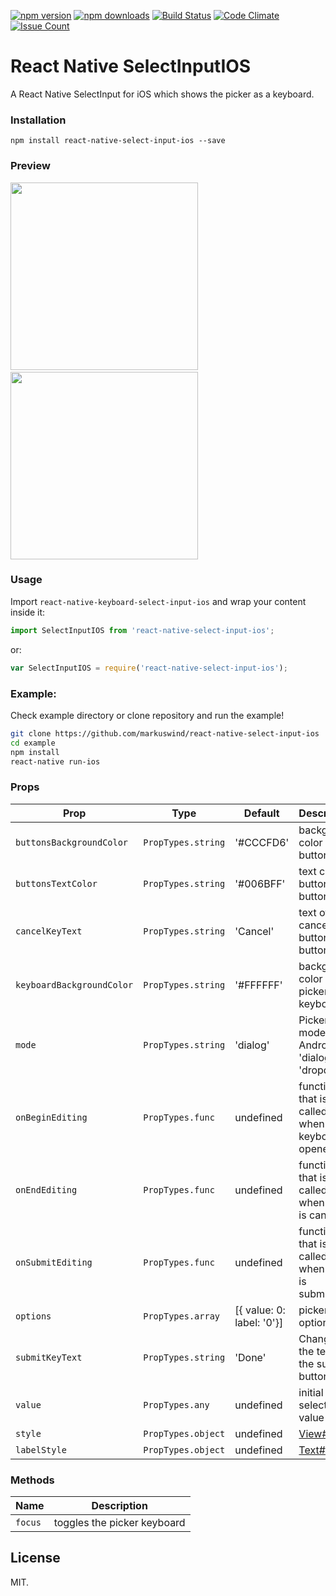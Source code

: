 [![npm version](https://img.shields.io/npm/v/react-native-select-input-ios.svg?style=flat-square)](https://www.npmjs.com/package/react-native-select-input-ios)
[![npm downloads](https://img.shields.io/npm/dm/react-native-select-input-ios.svg?style=flat-square)](https://www.npmjs.com/package/react-native-select-input-ios)
[![Build Status](https://travis-ci.org/markuswind/react-native-select-input-ios.svg?branch=master)](https://travis-ci.org/markuswind/react-native-select-input-ios)
[![Code Climate](https://codeclimate.com/github/markuswind/react-native-select-input-ios/badges/gpa.svg)](https://codeclimate.com/github/markuswind/react-native-select-input-ios)
[![Issue Count](https://codeclimate.com/github/markuswind/react-native-select-input-ios/badges/issue_count.svg)](https://codeclimate.com/github/markuswind/react-native-select-input-ios)

# React Native SelectInputIOS

A React Native SelectInput for iOS which shows the picker as a keyboard.

### Installation
`npm install react-native-select-input-ios --save`

### Preview
<img src="https://github.com/markuswind/react-native-select-input-ios/blob/master/screenshots/example.ios.gif?raw=true" width=300px/>&nbsp;&nbsp;&nbsp;&nbsp;&nbsp;&nbsp;&nbsp;&nbsp;&nbsp;&nbsp;<img src="https://github.com/markuswind/react-native-select-input-ios/blob/master/screenshots/example.android.gif?raw=true" width=300px/>

### Usage
Import ``react-native-keyboard-select-input-ios`` and wrap your content inside
it:

```js
import SelectInputIOS from 'react-native-select-input-ios';
```

or:
```js
var SelectInputIOS = require('react-native-select-input-ios');
```

### Example:
Check example directory or clone repository and run the example!

```bash
git clone https://github.com/markuswind/react-native-select-input-ios
cd example
npm install
react-native run-ios
```

### Props

| **Prop**                  | **Type**         | **Default** | **Description**                                                                          |
|---------------------------|------------------|-------------|------------------------------------------------------------------------------------------|
| `buttonsBackgroundColor`  | `PropTypes.string` | '#CCCFD6'   | background color of buttons bar                 |
| `buttonsTextColor`        | `PropTypes.string` | '#006BFF'   | text color buttons in buttons bar               |
| `cancelKeyText`           | `PropTypes.string` | 'Cancel'    | text of cancel button in buttons bar            |
| `keyboardBackgroundColor` | `PropTypes.string` | '#FFFFFF'   | background color of picker keyboard             |
| `mode`                    | `PropTypes.string` | 'dialog'    | Picker mode on Android, 'dialog' or 'dropdown'  |
| `onBeginEditing`          | `PropTypes.func`   | undefined   | function that is called when keyboard is opened |
| `onEndEditing`            | `PropTypes.func`   | undefined   | function that is called when input is canceled  |
| `onSubmitEditing`         | `PropTypes.func`   | undefined   | function that is called when input is submitted |
| `options`                 | `PropTypes.array`  | [{ value: 0: label: '0'}] | picker options                    |
| `submitKeyText`           | `PropTypes.string` | 'Done'      | Changes the text of the submit button           |
| `value`                   | `PropTypes.any`    | undefined   | initial selected value                          |
| `style`                   | `PropTypes.object` | undefined   | [View#style](https://facebook.github.io/react-native/docs/view.html#style "View#style")|
| `labelStyle`              | `PropTypes.object` | undefined   | [Text#style](https://facebook.github.io/react-native/docs/text.html#style "Text#style") |

### Methods
| **Name**  | **Description**             |
|-----------|-----------------------------|
| `focus`   | toggles the picker keyboard |

## License

MIT.
